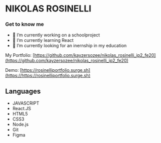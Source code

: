 # NIKOLAS ROSINELLI 

### Get to know me

- 🔭 I’m currently working on a schoolproject
- 🌱 I’m currently learning React
- 🤔 I’m currently looking for an inernship in my education


My Portfolio: [https://github.com/kayzersozee/nikolas_rosinelli_ip2_fe20](https://github.com/kayzersozee/nikolas_rosinelli_ip2_fe20)


Demo: [https://rosinelliportfolio.surge.sh](https://https://rosinelliportfolio.surge.sh)



<!-- ABOUT THE PROJECT -->

## Languages

- JAVASCRIPT
- React.JS
- HTML5
- CSS3
- Node.js
- Git
- Figma

##

